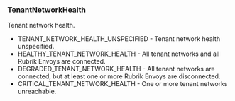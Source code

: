 ### TenantNetworkHealth
Tenant network health.

- TENANT_NETWORK_HEALTH_UNSPECIFIED - Tenant network health unspecified.
- HEALTHY_TENANT_NETWORK_HEALTH - All tenant networks and all Rubrik Envoys are connected.
- DEGRADED_TENANT_NETWORK_HEALTH - All tenant networks are connected, but at least one or more Rubrik Envoys
are disconnected.
- CRITICAL_TENANT_NETWORK_HEALTH - One or more tenant networks unreachable.
